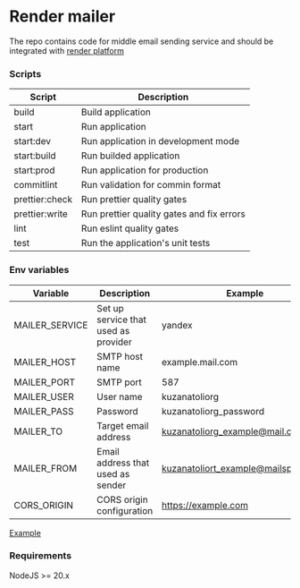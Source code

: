 # Render mailer

The repo contains code for middle email sending service and should be integrated with [render platform](https://render.com)

### Scripts

| Script         | Description                               |
| -------------- | ----------------------------------------- |
| build          | Build application                         |
| start          | Run application                           |
| start:dev      | Run application in development mode       |
| start:build    | Run builded application                   |
| start:prod     | Run application for production            |
| commitlint     | Run validation for commin format          |
| prettier:check | Run prettier quality gates                |
| prettier:write | Run prettier quality gates and fix errors |
| lint           | Run eslint quality gates                  |
| test           | Run the application's unit tests          |

### Env variables

| Variable | Description | Example |
| --- | --- | --- |
| MAILER_SERVICE | Set up service that used as provider | yandex |
| MAILER_HOST | SMTP host name | example.mail.com |
| MAILER_PORT | SMTP port | 587 |
| MAILER_USER | User name | kuzanatoliorg |
| MAILER_PASS | Password | kuzanatoliorg_password |
| MAILER_TO | Target email address | kuzanatoliorg_example@mail.com |
| MAILER_FROM | Email address that used as sender | kuzanatoliort_example@mailspons.com |
| CORS_ORIGIN | CORS origin configuration | https://example.com |

[Example](.env.example)

### Requirements

NodeJS >= 20.x
